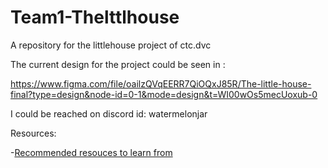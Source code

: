 # Team1-Thelttlhouse
A repository for the littlehouse project of ctc.dvc

The current design for the project could be seen in :

https://www.figma.com/file/oailzQVqEERR7QiOQxJ85R/The-little-house-final?type=design&node-id=0-1&mode=design&t=WI00wOs5mecUoxub-0

I could be reached on discord id: watermelonjar


Resources:

-[Recommended resouces to learn from](./Resource_to_learn_Web.docx)